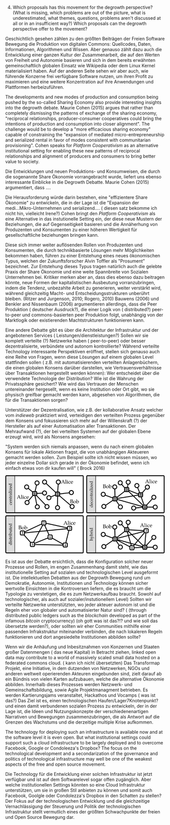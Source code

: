 4. Which proposals has this movement for the degrowth perspective? (What is missing, which problems are out of the picture, what is underestimated, what themes, questions, problems aren't discussed at all or in an insufficient way?) Which proposals can the degrowth perspective offer to the movement?

Geschichtlich gesehen zählen zu den größten Beiträgen der Freien Software Bewegung die Produktion von digitalen Commons: Quellcodes, Daten, Informationen, Algorithmen und Wissen. Aber genauso zählt dazu auch die Entwicklung einer ganzen Kultur der Zusammenarbeit, die auf den Werten von Freiheit und Autonomie basieren und sich in dem bereits erwähnten gemeinschaftlich globalen Einsatz wie Wikipedia oder dem Linux Kernel materialisiert haben.
Auf der anderen Seite sehen wir aber auch, wie führende Konzerne frei verfügbare Software nutzen, um ihren Profit zu maximieren und eine weitere Konzentration auf ihre Anwendungen und Plattformen herbeizuführen.

The developments and new modes of production and consumption being pushed by the so-called Sharing Economy also provide interesting insights into the degrowth debate. Maurie Cohen (2015) argues that rather than completely dismissing the patterns of exchange of the sharing economy, "reciprocal relationships, producer-consumer cooperatives could bring the intentions of production and consumption into closer alignment". The challenge would be to develop a "more efficacious sharing economy" capable of constraining the "expansion of mediated micro-entrepreneurship and serialized rental in favor of modes consistent with communitarian provisioning". Cohen speaks for *Platform Cooperativism* as an alternative institutional setting for enabling these new patterns of reciprocal relationships and alignment of producers and consumers to bring better value to society.

Die Entwicklungen und neuen Produktions- und Konsumweisen, die durch die sogenannte Share Ökonomie vorrangebracht wurde, liefert uns ebenso interessante Einblicke in die Degrowth Debatte. Maurie Cohen (2015) argumentiert, dass ....

Die Herausforderung würde darin bestehen, eine "effizientere Share Ökonomie" zu entwickeln, die in der Lage ist die "Expansion der medi...Mikro-Unternehmen und serializend.... ( diesen satz bekomme ich nicht hin, vielleicht Irene?)
Cohen bringt den *Platform Cooperativism* als eine Alternative in das instutionelle Setting ein, der diese neue Mustern der Beziehungen, die auf Gegenseitigkeit basieren und die Annäherhung von Produzenten und Konsumenten zu einer höheren Wertigkeit für gesellschaftliche beziehungen bringen kann.

Diese sich immer weiter auflösenden Rollen von Produzenten und Konsumenten, die durch technikbasierte Lösungen mehr Möglichkeiten bekommen haben, führen zu einer Entstehung eines neues ökonomischen Typus, welchen der Zukunftsforscher Alvin Toffler als "Prosument" bezeichnet. Zur Entstehung dieses Typus tragen natürlich auch die gelebte Praxis der Share Ökonomie und eine weite Spannbreite von Sozialen Unternehmen bei. Kritiker merken aber an, dass dies ebenso dazu beitragen könnte, neue Formen der kapitalistischen Ausbeutung vorranzubringen, indem die Tendenz, unbezahlte Arbeit zu generieren, weiter verstärkt wird, während gleichzeitig Macht- und Entscheidungsstrukturen unberührt bleiben. (Ritzer and Jurgenson, 2010; Rogero, 2010)
Bauwens (2006) und Benkler and Nissenbaum (2006) argumentieren allerdings, dass die Peer Produktion ( deutscher Ausdruck?), die einer Logik von ( distributed?) peer-to-peer und commons-basierten peer Produktion folgt, unabhängig von der Marktlogik oder existierenden Machtstrukturen funktionieren kann.

Eine andere Debatte gibt es über die Architektur der Infrastruktur und der angebotenen Services ( Leistungen/dienstleistungen?)
Sollen wir sie komplett verteilte (?) Netzwerke haben ( peer-to-peer) oder besser dezentralisierte, verbündete und autonom kontrollierte? Während verteilte Technology interessante Perspektiven eröffnet, stellen sich genauso auch eine Reihe von Fragen, wenn diese Lösungen auf einem globalen Level stattfinden sollen ( z.B. mit automatisierenden verteilten Anlagenbüchern, die einen globalen Konsens darüber darstellen, wie Vertrauensverhältnisse über Transaktionen hergestellt werden können): Wer entscheidet über die verwendete Technologie der Distribution? Wie ist die Wahrung der Privatssphäre gesichert? Wie wird das Vertrauen der Menschen untereinander hergesellt, wenn es keine Institution oder Ort gibt, wo sie physisch greifbar gemacht werden kann, abgesehen von Algorithmen, die für die Transaktionen sorgen?

Unterstützer der Dezentralisation, wie z.B. der kollaborative Ansatz welcher vom *indieweb* praktiziert wird, verteidigen den verteilten Prozess gegenüber dem Konsens und fokussieren sich mehr auf der Willenskraft (?) der Hersteller als auf einer Automatisation aller Transaktionen. Der Mehraufwand (?), der bei verteilten Systemen auf der globalen Ebene erzeugt wird, wird als Nonsens angesehen:

"System werden sich niemals anpassen, wenn du nach einem globalen Konsens für lokale Aktionen fragst, die von unabhängigen Akteueren gemacht werden sollen. Zum Beispiel sollte ich nicht wissen müssen, wo jeder einzelne Dollar sich gerade in der Ökonomie befindet, wenn ich einfach etwas von dir kaufen will" ( Brock 2016)

![Nils Diewald (2012): Decentralized Online Social Networks, In: Handbook of Technical Communication, Handbook of Applied Linguistics 8 (HAL 8), Alexander Mehler and Laurent Romary (Eds), Mouton de Gruyter, Berlin/Boston, p. 461-505.](dsn-cent-decent-distr-federated.svg)


Es ist aus der Debatte ersichtlich, dass die Konfiguration solcher neuer Prozesse und Rollen, im engen Zusammenhang damit steht, wie das institutionelle Setting auf sozialen und technologischen Level ausgeformt ist. Die intellektuellen Debatten aus der Degrowth Bewegung rund um Demokratie, Autonomie, Institutionen und Technology können sicher wertvolle Einsichten in die Kontroversen liefern, die es braucht um die Typologie zu verstetigen, die es zum Netzwerkaufbau braucht. Sowohl auf technologischer, als auch auf sozialer/instutionellem Level) Sollten wir verteilte Netzwerke unterstützten, wo jeder akteuer autonom ist und die Regeln eher von globaler und automatisierter Natur sind? ( (through distributed public ledgers such as the *blockchain* developed as part of the infamous *bitcoin* cryptocurrency) (oh gott was ist das?!? und wie soll das übersetzte werden?), oder sollten wir eher Communities mithilfe einer passenden Infrakstruktur miteinander verbinden, die nach lokaleren Regeln funktionieren und dort angesiedelte Institutionen abbilden sollte?

Wenn wir die Anhäufung und Inbesitznahmen  von Konzernen und Staaten großer Datenmengen ( das neue Kapital) in Betracht ziehen,
linked open data may contribute to a world of massively scaled small data hosted on a federated commons cloud. ( kann ich nicht übersetzten) Das Transformap Projekt, eine Initiative, in dem dutzenden von Netzwerken, NGOs und anderen weltweit operierenden Akteuren eingebunden sind, zielt darauf ab ein Bündnis von vielen Karten aufzubauen, welche die alternative Ökonomie abbilden.
Innerhalb dieses Prozesses  werden Netzwerk- und Gemeinschaftsbildung, sowie Agile Projektmanagment betrieben. Es werden Kartierungsjams veranstaltet, Hackathos und Vocamps ( was ist das?)
Das Ziel ist es, einen technologischen Haufen/Lager7Knotenpunkt? und einen damit verbundenen sozialen Prozess zu entwickeln, der in der Lage ist, die Ideen und Nutzungskonzepte der verschiedenenartigen Narrativen und Bewegungen zusammenzubringen, die als Antwort auf die Grenzen des Wachstums und die derzeitige multiple Krise aufkommen.

The technology for deploying such an infrastructure is available now and at the software level it is even open. But what institutional settings could support such a cloud infrastructure to be largely deployed and to overcome Facebook, Google or Condoleeza's Dropbox? The focus on the technological development and a secondarization of the governance and politics of technological infrastructure may well be one of the weakest aspects of the free and open source movement.

Die Technology für die Entwicklung einer solchen Infrastruktur ist jetzt verfügbar und ist auf dem Softwarelevel sogar offen zugänglich. Aber welche institutionellen Settings könnten so eine Cloud Infrastruktur unterstützen, um sie in großen Stil anbieten zu können und somit auch Facebook, Goolgle oder Condolezza's Dropbox in den Schatten zu stellen? Der Fokus auf der technologischen Entwicklung und die gleichzeitige Vernachlässigung der Steuerung und Politik der technologischen Infrastruktur stellt vermutlich eines der größten Schwachpunkte der freien und Open Source Bewegung dar.
